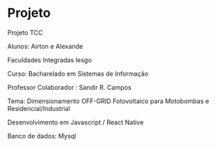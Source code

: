 # Projeto

Projeto TCC



Alunos: Airton e Alexande

Faculdades Integradas  Iesgo

Curso: Bacharelado em Sistemas de Informação

Professor Colaborador :  Sandir R. Campos

Tema:  Dimensionamento OFF-GRID Fotovoltaico para Motobombas e Residencial/Industrial

Desenvolvimento em Javascript  / React Native

Banco de dados: Mysql 
